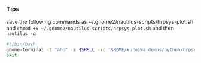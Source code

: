 ### Tips

save the following commands as ~/.gnome2/nautilus-scripts/hrpsys-plot.sh and ``chmod +x ~/.gnome2/nautilus-scripts/hrpsys-plot.sh`` and then ``nautilus -q``

```bash
#!/bin/bash
gnome-terminal -t "aho" -x $SHELL -ic '$HOME/kuroiwa_demos/python/hrpsys-plot/datalogger-plotter-with-pyqtgraph.py -f ${NAUTILUS_SCRIPT_SELECTED_FILE_PATHS%.*} --conf $(zenity --file-selection --filename="$HOME/kuroiwa_demos/python/hrpsys-plot/config/default.yaml" --file-filter=*.yaml)'
exit
```
